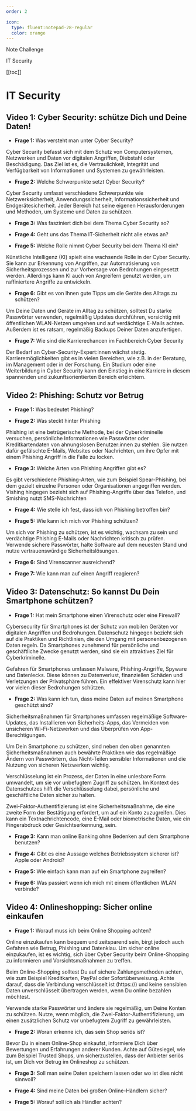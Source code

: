 ```yaml
---
order: 2

icon:
  type: fluent:notepad-28-regular
  color: orange
---
```


Note Challenge

IT Security

[[toc]]


# IT Security

## Video 1: Cyber Security: schütze Dich und Deine Daten!

- **Frage 1:** Was versteht man unter Cyber Security? 

Cyber Security befasst sich mit dem Schutz von Computersystemen, Netzwerken und Daten vor digitalen Angriffen, Diebstahl oder Beschädigung. Das Ziel ist es, die Vertraulichkeit, Integrität und Verfügbarkeit von Informationen und Systemen zu gewährleisten.

- **Frage 2:** Welche Schwerpunkte setzt Cyber Security? 

Cyber Security umfasst verschiedene Schwerpunkte wie Netzwerksicherheit, Anwendungssicherheit, Informationssicherheit und Endgerätesicherheit. Jeder Bereich hat seine eigenen Herausforderungen und Methoden, um Systeme und Daten zu schützen.

- **Frage 3:** Was fasziniert dich bei dem Thema Cyber Security so?

- **Frage 4:** Geht uns das Thema IT-Sicherheit nicht alle etwas an?

- **Frage 5:** Welche Rolle nimmt Cyber Security bei dem Thema KI ein? 

Künstliche Intelligenz (KI) spielt eine wachsende Rolle in der Cyber Security. Sie kann zur Erkennung von Angriffen, zur Automatisierung von Sicherheitsprozessen und zur Vorhersage von Bedrohungen eingesetzt werden. Allerdings kann KI auch von Angreifern genutzt werden, um raffiniertere Angriffe zu entwickeln.

- **Frage 6:** Gibt es von Ihnen gute Tipps um die Geräte des Alltags zu schützen? 

Um Deine Daten und Geräte im Alltag zu schützen, solltest Du starke Passwörter verwenden, regelmäßig Updates durchführen, vorsichtig mit öffentlichen WLAN-Netzen umgehen und auf verdächtige E-Mails achten. Außerdem ist es ratsam, regelmäßig Backups Deiner Daten anzufertigen.

- **Frage 7:** Wie sind die Karrierechancen im Fachbereich Cyber Security 

Der Bedarf an Cyber-Security-Expert:innen wächst stetig. Karrieremöglichkeiten gibt es in vielen Bereichen, wie z.B. in der Beratung, im Management oder in der Forschung. Ein Studium oder eine Weiterbildung in Cyber Security kann den Einstieg in eine Karriere in diesem spannenden und zukunftsorientierten Bereich erleichtern.


## Video 2: Phishing: Schutz vor Betrug

- **Frage 1:** Was bedeutet Phishing?

- **Frage 2:** Was steckt hinter Phishing 

Phishing ist eine betrügerische Methode, bei der Cyberkriminelle versuchen, persönliche Informationen wie Passwörter oder Kreditkartendaten von ahnungslosen Benutzer:innen zu stehlen. Sie nutzen dafür gefälschte E-Mails, Websites oder Nachrichten, um ihre Opfer mit einem Phishing Angriff in die Falle zu locken.

- **Frage 3:** Welche Arten von Phishing Angriffen gibt es? 

Es gibt verschiedene Phishing-Arten, wie zum Beispiel Spear-Phishing, bei dem gezielt einzelne Personen oder Organisationen angegriffen werden. Vishing hingegen bezieht sich auf Phishing-Angriffe über das Telefon, und Smishing nutzt SMS-Nachrichten

- **Frage 4:** Wie stelle ich fest, dass ich von Phishing betroffen bin?

- **Frage 5:** Wie kann ich mich vor Phishing schützen? 

Um sich vor Phishing zu schützen, ist es wichtig, wachsam zu sein und verdächtige Phishing E-Mails oder Nachrichten kritisch zu prüfen. Verwende sichere Passwörter, halte Software auf dem neuesten Stand und nutze vertrauenswürdige Sicherheitslösungen.

- **Frage 6:** Sind Virenscanner ausreichend?

- **Frage 7:** Wie kann man auf einen Angriff reagieren?

## Video 3: Datenschutz: So kannst Du Dein Smartphone schützen?

- **Frage 1:** Hat mein Smartphone einen Virenschutz oder eine Firewall? 

Cybersecurity für Smartphones ist der Schutz von mobilen Geräten vor digitalen Angriffen und Bedrohungen. Datenschutz hingegen bezieht sich auf die Praktiken und Richtlinien, die den Umgang mit personenbezogenen Daten regeln. Da Smartphones zunehmend für persönliche und geschäftliche Zwecke genutzt werden, sind sie ein attraktives Ziel für Cyberkriminelle.

Gefahren für Smartphones umfassen Malware, Phishing-Angriffe, Spyware und Datenlecks. Diese können zu Datenverlust, finanziellen Schäden und Verletzungen der Privatsphäre führen. Ein effektiver Virenschutz kann hier vor vielen dieser Bedrohungen schützen.

- **Frage 2:** Was kann ich tun, dass meine Daten auf meinen Smartphone geschützt sind? 

Sicherheitsmaßnahmen für Smartphones umfassen regelmäßige Software-Updates, das Installieren von Sicherheits-Apps, das Vermeiden von unsicheren Wi-Fi-Netzwerken und das Überprüfen von App-Berechtigungen.

Um Dein Smartphone zu schützen, sind neben den oben genannten Sicherheitsmaßnahmen auch bewährte Praktiken wie das regelmäßige Ändern von Passwörtern, das Nicht-Teilen sensibler Informationen und die Nutzung von sicheren Netzwerken wichtig.

Verschlüsselung ist ein Prozess, der Daten in eine unlesbare Form umwandelt, um sie vor unbefugtem Zugriff zu schützen. Im Kontext des Datenschutzes hilft die Verschlüsselung dabei, persönliche und geschäftliche Daten sicher zu halten.

Zwei-Faktor-Authentifizierung ist eine Sicherheitsmaßnahme, die eine zweite Form der Bestätigung erfordert, um auf ein Konto zuzugreifen. Dies kann ein Textnachrichtencode, eine E-Mail oder biometrische Daten, wie ein Fingerabdruck oder Gesichtserkennung, sein.

- **Frage 3:** Kann man online Banking ohne Bedenken auf dem Smartphone benutzen?

- **Frage 4:** Gibt es eine Aussage welches Betriebssystem sicherer ist? Apple oder Android?

- **Frage 5:** Wie einfach kann man auf ein Smartphone zugreifen?

- **Frage 6:** Was passiert wenn ich mich mit einem öffentlichen WLAN verbinde?

## Video 4: Onlineshopping: Sicher online einkaufen

- **Frage 1:** Worauf muss ich beim Online Shopping achten? 

Online einzukaufen kann bequem und zeitsparend sein, birgt jedoch auch Gefahren wie Betrug, Phishing und Datenklau. Um sicher online einzukaufen, ist es wichtig, sich über Cyber Security beim Online-Shopping zu informieren und Vorsichtsmaßnahmen zu treffen.

Beim Online-Shopping solltest Du auf sichere Zahlungsmethoden achten, wie zum Beispiel Kreditkarten, PayPal oder Sofortüberweisung. Achte darauf, dass die Verbindung verschlüsselt ist (https://) und keine sensiblen Daten unverschlüsselt übertragen werden, wenn Du online bezahlen möchtest.

Verwende starke Passwörter und ändere sie regelmäßig, um Deine Konten zu schützen. Nutze, wenn möglich, die Zwei-Faktor-Authentifizierung, um einen zusätzlichen Schutz vor unbefugtem Zugriff zu gewährleisten.

- **Frage 2:** Woran erkenne ich, das sein Shop seriös ist? 

Bevor Du in einem Online-Shop einkaufst, informiere Dich über Bewertungen und Erfahrungen anderer Kunden. Achte auf Gütesiegel, wie zum Beispiel Trusted Shops, um sicherzustellen, dass der Anbieter seriös ist, um Dich vor Betrug im Onlineshop zu schützen.

- **Frage 3:** Soll man seine Daten speichern lassen oder wo ist dies nicht sinnvoll?

- **Frage 4:** Sind meine Daten bei großen Online-Händlern sicher?

- **Frage 5:** Worauf soll ich als Händler achten?


